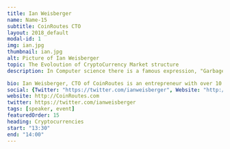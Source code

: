 ```yaml
---
title: Ian Weisberger
name: Name-15
subtitle: CoinRoutes CTO
layout: 2018_default
modal-id: 1
img: ian.jpg
thumbnail: ian.jpg
alt: Picture of Ian Weisberger
topic: The Evoloution of CryptoCurrency Market structure 
description: In Computer science there is a famous expression, "Garbage in, Garbage out". Due to the vast need for Insample / Outsample training data for AI algorithms, it is especially important to have accurate historical and real time data to train such AI models. CoinRoutes provides data that allow s traders to train and maintain models. We cover recent market-structure events, as well as some potential use cases for AI in preventing Flash crashes and other events.

bio: Ian Weisberger, CTO of CoinRoutes is an entrepreneur with over 10 years of full stack software development experience. Mr. Weisberger built his first virtualized hosting business 11 years ago before building the genetic data infrastructure for a team of PHDs at Mt. Sinai. He then moved into advertising technology where he implemented several high throughput solutions before building an automated transaction cost analysis platform at Babelfish analytics.
social: {Twitter: "https://twitter.com/ianweisberger", Website: "http://CoinRoutes.com", Linkedin: "https://www.linkedin.com/in/ianweisberger/" }
website: http://CoinRoutes.com
twitter: https://twitter.com/ianweisberger
tags: [speaker, event]
featuredOrder: 15
heading: Cryptocurrencies
start: "13:30"
end: "14:00"
---
```

